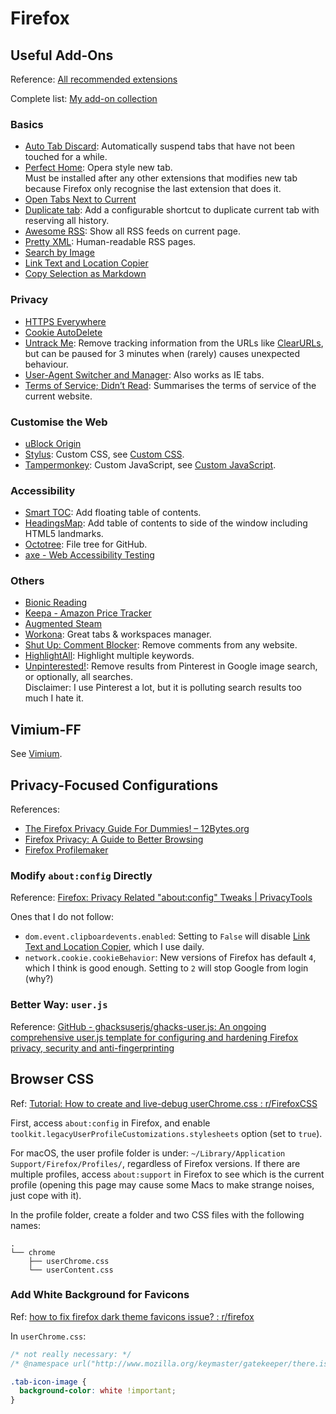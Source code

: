 # Firefox

## Useful Add-Ons

Reference: [All recommended extensions](https://addons.mozilla.org/en-US/firefox/search/?recommended=true&type=extension)

Complete list: [My add-on collection](https://addons.mozilla.org/en-US/firefox/collections/16122644/Default/?page=1&collection_sort=added)

### Basics

- [Auto Tab Discard](https://addons.mozilla.org/en-US/firefox/addon/auto-tab-discard/): Automatically suspend tabs that have not been touched for a while.
- [Perfect Home](https://addons.mozilla.org/en-US/firefox/addon/perfect-home/): Opera style new tab.  
Must be installed after any other extensions that modifies new tab because Firefox only recognise the last extension that does it.
- [Open Tabs Next to Current](https://addons.mozilla.org/en-US/firefox/addon/open-tabs-next-to-current/)
- [Duplicate tab](https://addons.mozilla.org/en-US/firefox/addon/duplicate_tab/): Add a configurable shortcut to duplicate current tab with reserving all history.
- [Awesome RSS](https://addons.mozilla.org/en-US/firefox/addon/awesome-rss/): Show all RSS feeds on current page.
- [Pretty XML](https://addons.mozilla.org/en-US/firefox/addon/pretty-xml/): Human-readable RSS pages.
- [Search by Image](https://addons.mozilla.org/en-US/firefox/addon/search_by_image/)
- [Link Text and Location Copier](https://addons.mozilla.org/en-US/firefox/addon/link-text-and-location-copier/)
- [Copy Selection as Markdown](https://addons.mozilla.org/en-US/firefox/addon/copy-selection-as-markdown/)

### Privacy

- [HTTPS Everywhere](https://addons.mozilla.org/en-US/firefox/addon/https-everywhere/)
- [Cookie AutoDelete](https://addons.mozilla.org/en-US/firefox/addon/cookie-autodelete/)
- [Untrack Me](https://addons.mozilla.org/en-US/firefox/addon/untrack-me/): Remove tracking information from the URLs like [ClearURLs](https://addons.mozilla.org/en-US/firefox/addon/clearurls/), but can be paused for 3 minutes when (rarely) causes unexpected behaviour.
- [User-Agent Switcher and Manager](https://addons.mozilla.org/en-US/firefox/addon/user-agent-string-switcher/): Also works as IE tabs.
- [Terms of Service; Didn’t Read](https://addons.mozilla.org/en-US/firefox/addon/terms-of-service-didnt-read/): Summarises the terms of service of the current website.

### Customise the Web

- [uBlock Origin](https://addons.mozilla.org/en-US/firefox/addon/ublock-origin/)
- [Stylus](https://addons.mozilla.org/en-US/firefox/addon/styl-us/): Custom CSS, see [Custom CSS](../internet/css.md).
- [Tampermonkey](https://addons.mozilla.org/en-US/firefox/addon/tampermonkey/): Custom JavaScript, see [Custom JavaScript](../internet/js.md).

### Accessibility

- [Smart TOC](https://addons.mozilla.org/en-US/firefox/addon/smart_toc/): Add floating table of contents.
- [HeadingsMap](https://addons.mozilla.org/en-US/firefox/addon/headingsmap/): Add table of contents to side of the window including HTML5 landmarks.
- [Octotree](https://addons.mozilla.org/en-US/firefox/addon/octotree/): File tree for GitHub.
- [axe - Web Accessibility Testing](https://addons.mozilla.org/en-US/firefox/addon/axe-devtools/)

### Others

- [Bionic Reading](https://addons.mozilla.org/en-US/firefox/addon/bionicreading/)
- [Keepa - Amazon Price Tracker](https://addons.mozilla.org/en-US/firefox/addon/keepa/)
- [Augmented Steam](https://addons.mozilla.org/en-US/firefox/addon/enhanced-steam-an-itad-fork/)
- [Workona](https://addons.mozilla.org/en-US/firefox/addon/workona/): Great tabs & workspaces manager.
- [Shut Up: Comment Blocker](https://addons.mozilla.org/en-US/firefox/addon/shut-up-comment-blocker/): Remove comments from any website.
- [HighlightAll](https://addons.mozilla.org/en-US/firefox/addon/highlightall/): Highlight multiple keywords.
- [Unpinterested!](https://addons.mozilla.org/en-US/firefox/addon/unpinterested/): Remove results from Pinterest in Google image search, or optionally, all searches.  
Disclaimer: I use Pinterest a lot, but it is polluting search results too much I hate it.

## Vimium-FF

See [Vimium](vimium.md).

## Privacy-Focused Configurations

References:

- [The Firefox Privacy Guide For Dummies! – 12Bytes.org](https://12bytes.org/articles/tech/firefox/the-firefox-privacy-guide-for-dummies)
- [Firefox Privacy: A Guide to Better Browsing](https://blog.privacytools.io/firefox-privacy-an-introduction-to-safe/)
- [Firefox Profilemaker](https://ffprofile.com/)

### Modify `about:config` Directly

Reference: [Firefox: Privacy Related "about:config" Tweaks | PrivacyTools](https://www.privacytools.io/browsers/#about_config)

Ones that I do not follow:

- `dom.event.clipboardevents.enabled`: Setting to `False` will disable [Link Text and Location Copier](https://addons.mozilla.org/en-US/firefox/addon/link-text-and-location-copier/), which I use daily.
- `network.cookie.cookieBehavior`: New versions of Firefox has default `4`, which I think is good enough. Setting to `2` will stop Google from login \(why?\)

### Better Way: `user.js`

Reference: [GitHub - ghacksuserjs/ghacks-user.js: An ongoing comprehensive user.js template for configuring and hardening Firefox privacy, security and anti-fingerprinting](https://github.com/ghacksuserjs/ghacks-user.js)

## Browser CSS

Ref: [Tutorial: How to create and live-debug userChrome.css : r/FirefoxCSS](https://www.reddit.com/r/FirefoxCSS/comments/73dvty/tutorial_how_to_create_and_livedebug_userchromecss/)

First, access `about:config` in Firefox, and enable `toolkit.legacyUserProfileCustomizations.stylesheets` option (set to `true`).

For macOS, the user profile folder is under: `~/Library/Application Support/Firefox/Profiles/`, regardless of Firefox versions. If there are multiple profiles, access `about:support` in Firefox to see which is the current profile (opening this page may cause some Macs to make strange noises, just cope with it).

In the profile folder, create a folder and two CSS files with the following names:

```text
.
└── chrome
    ├── userChrome.css
    └── userContent.css
```

### Add White Background for Favicons

Ref: [how to fix firefox dark theme favicons issue? : r/firefox](https://www.reddit.com/r/firefox/comments/9mevo2/how_to_fix_firefox_dark_theme_favicons_issue/)

In `userChrome.css`:

```css
/* not really necessary: */
/* @namespace url("http://www.mozilla.org/keymaster/gatekeeper/there.is.only.xul"); */

.tab-icon-image {
  background-color: white !important;
}
```
